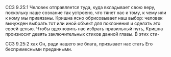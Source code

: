 ССЗ 9.25:1	Человек отправляется туда, куда вкладывает свою веру, поскольку наше сознание так устроено, что тянет нас к тому, к чему или к кому мы привязаны. Кришна ясно обрисовывает наш выбор: человек вынужден выбрать тот или иной объект для поклонения и сделать это своей целью. Чтобы вдохновить нас избрать правильный путь, Кришна произносит девять заключительных стихов данной главы. В этих сти-

ССЗ 9.25:2	хах Он, ради нашего же блага, призывает нас стать Его беспримесными преданными.